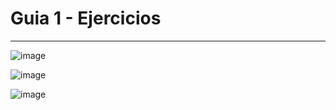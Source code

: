 <h1>Guia 1 - Ejercicios</h1>

<hr />

![image](https://user-images.githubusercontent.com/54969894/114094233-745f9380-9892-11eb-81cf-7f7fd62b8e45.png)

![image](https://user-images.githubusercontent.com/54969894/114094279-817c8280-9892-11eb-8924-9bf0bb8404ca.png)

![image](https://user-images.githubusercontent.com/54969894/114094321-8ccfae00-9892-11eb-9bec-fd16eb604688.png)
